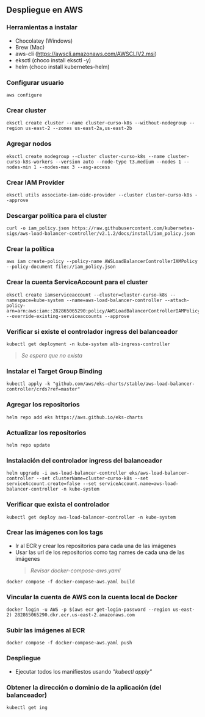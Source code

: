 ## Despliegue en AWS

### Herramientas a instalar

- Chocolatey (Windows)
- Brew (Mac)
- aws-cli (https://awscli.amazonaws.com/AWSCLIV2.msi)
- eksctl (choco install eksctl -y)
- helm (choco install kubernetes-helm)

### Configurar usuario

```
aws configure
```

### Crear cluster

```
eksctl create cluster --name cluster-curso-k8s --without-nodegroup --region us-east-2 --zones us-east-2a,us-east-2b
```

### Agregar nodos

```
eksctl create nodegroup --cluster cluster-curso-k8s --name cluster-curso-k8s-workers --version auto --node-type t3.medium --nodes 1 --nodes-min 1 --nodes-max 3 --asg-access
```

### Crear IAM Provider

```
eksctl utils associate-iam-oidc-provider --cluster cluster-curso-k8s --approve
```

### Descargar política para el cluster

```
curl -o iam_policy.json https://raw.githubusercontent.com/kubernetes-sigs/aws-load-balancer-controller/v2.1.2/docs/install/iam_policy.json
```

### Crear la política

```
aws iam create-policy --policy-name AWSLoadBalancerControllerIAMPolicy --policy-document file://iam_policy.json
```

### Crear la cuenta ServiceAccount para el cluster

```
eksctl create iamserviceaccount --cluster=cluster-curso-k8s --namespace=kube-system --name=aws-load-balancer-controller --attach-policy-arn=arn:aws:iam::282865065290:policy/AWSLoadBalancerControllerIAMPolicy --override-existing-serviceaccounts --approve
```

### Verificar si existe el controlador ingress del balanceador

```
kubectl get deployment -n kube-system alb-ingress-controller
```

> _Se espera que no exista_

### Instalar el Target Group Binding

```
kubectl apply -k "github.com/aws/eks-charts/stable/aws-load-balancer-controller/crds?ref=master"
```

### Agregar los repositorios

```
helm repo add eks https://aws.github.io/eks-charts
```

### Actualizar los repositorios

```
helm repo update
```

### Instalación del controlador ingress del balanceador

```
helm upgrade -i aws-load-balancer-controller eks/aws-load-balancer-controller --set clusterName=cluster-curso-k8s --set serviceAccount.create=false --set serviceAccount.name=aws-load-balancer-controller -n kube-system
```

### Verificar que exista el controlador

```
kubectl get deploy aws-load-balancer-controller -n kube-system
```

### Crear las imágenes con los tags

- Ir al ECR y crear los repositorios para cada una de las imágenes
- Usar las url de los repositorios como tag names de cada una de las imágenes
  > _Revisar docker-compose-aws.yaml_

```
docker compose -f docker-compose-aws.yaml build
```

### Vincular la cuenta de AWS con la cuenta local de Docker

```
docker login -u AWS -p $(aws ecr get-login-password --region us-east-2) 282865065290.dkr.ecr.us-east-2.amazonaws.com
```

### Subir las imágenes al ECR

```
docker compose -f docker-compose-aws.yaml push
```

### Despliegue

- Ejecutar todos los manifiestos usando _"kubectl apply"_

### Obtener la dirección o dominio de la aplicación (del balanceador)

```
kubectl get ing
```
